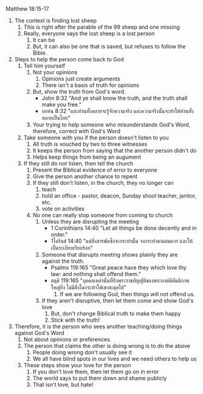 
Matthew 18:15-17

1. The context is finding lost sheep
    1. This is right after the parable of the 99 sheep and one missing
    2. Really, everyone says the lost sheep is a lost person
        1. It can be
        2. But, it can also be one that is saved, but refuses to follow the Bible.
2. Steps to help the person come back to God
    1. Tell him yourself
        1. Not your opinions
            1. Opinions just create arguments
            2. There isn't a basis of truth for opinions
        2. But, show the truth from God's word.
            - John 8:32 "And ye shall know the truth, and the truth shall make you free."
            - ยอห์น 8:32 "และท่านทั้งหลายจะรู้จักความจริง และความจริงนั้นจะทำให้ท่านทั้งหลายเป็นไทย"
        3. Your trying to help someone who misunderstands God's Word, therefore, correct with God's Word
    2. Take someone with you if the person doesn't listen to you
        1. All truth is vouched by two to three witnesses
        2. It keeps the person from saying that the another person didn't do
        3. Helps keep things from being an augument
    3. If they still do not listen, then tell the church
        1. Present the Biblical evidence of error to everyone
        2. Give the person another chance to repent
        3. If they still don't listen, in the church, they no longer can 
            1. teach
            2. hold an office - pastor, deacon, Sunday shool teacher, janitor, etc.
            3. vote on activities
        4. No one can really stop someone from coming to church
            1. Unless they are disrupting the meeting
                - 1 Corinthians 14:40 "Let all things be done decently and in order."
                - 1โครินธ์ 14:40 "แต่สิ่งสารพัดซึ่งจะกระทำนั้น จงกระทำตามสมควร และให้เป็นระเบียบเรียบร้อย"
            2. Someone that disrupts meeting shows plainly they are against the truth.
                - Psalms 119:165 "Great peace have they which love thy law: and nothing shall offend them."
                - สดุดี 119:165 "บุคคลเหล่านั้นที่รักพระราชบัญญัติของพระองค์มีสันติภาพใหญ่ยิ่ง ไม่มีสิ่งใดกระทำให้เขาสะดุดได้"
                    1. If we are following God, then things will not offend us.
            3. If they aren't disruptive, then let them come and show God's love
                1. But, don't change Biblical truth to make them happy
                2. Stick with the truth!
3. Therefore, it is the person who sees another teaching/doing things against God's Word
    1. Not about opinions or preferences
    2. The person that claims the other is doing wrong is to do the above
        1. People doing wrong don't usually see it
        2. We all have blind spots in our lives and we need others to help us
    3. These steps show your love for the person
        1. If you don't love them, then let them go on in error
        2. The world says to put them down and shame publicly
        3. That isn't love, but hate!